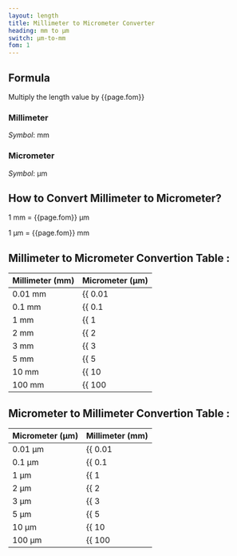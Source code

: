 ```yaml
---
layout: length
title: Millimeter to Micrometer Converter
heading: mm to μm
switch: μm-to-mm
fom: 1
---
```


## Formula
Multiply the length value by {{page.fom}}

### Millimeter
*Symbol*: mm

### Micrometer
*Symbol*: μm

## How to Convert Millimeter to Micrometer?
1 mm = {{page.fom}} μm

1 μm = {{page.fom}} mm

## Millimeter to Micrometer Convertion Table :

| Millimeter (mm) | Micrometer (μm) |
| ---- | ---- |
| 0.01 mm | {{ 0.01 | times: page.fom | round: 5 }} μm |
| 0.1 mm | {{ 0.1 | times: page.fom | round: 5 }} μm |
| 1 mm | {{ 1 | times: page.fom | round: 5 }} μm |
| 2 mm | {{ 2 | times: page.fom | round: 5 }} μm |
| 3 mm | {{ 3 | times: page.fom | round: 5 }} μm |
| 5 mm | {{ 5 | times: page.fom | round: 5 }} μm |
| 10 mm | {{ 10 | times: page.fom | round: 5 }} μm |
| 100 mm | {{ 100 | times: page.fom | round: 5 }} μm |

## Micrometer to Millimeter Convertion Table :

| Micrometer (μm) | Millimeter (mm) |
| ---- | ---- |
| 0.01 μm | {{ 0.01 | divided_by: page.fom | round: 5 }} mm |
| 0.1 μm | {{ 0.1 | divided_by: page.fom | round: 5 }} mm |
| 1 μm | {{ 1 | divided_by: page.fom | round: 5 }} mm |
| 2 μm | {{ 2 | divided_by: page.fom | round: 5 }} mm |
| 3 μm | {{ 3 | divided_by: page.fom | round: 5 }} mm |
| 5 μm | {{ 5 | divided_by: page.fom | round: 5 }} mm |
| 10 μm | {{ 10 | divided_by: page.fom | round: 5 }} mm |
| 100 μm | {{ 100 | divided_by: page.fom | round: 5 }} mm |

<script>
selectInput[2].selected = true
selectOutput[1].selected = true
</script>
